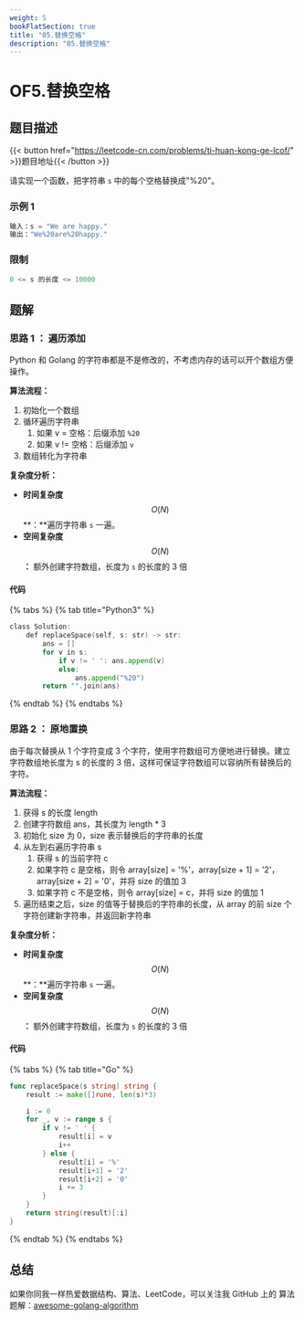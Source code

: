 ```yaml
---
weight: 5
bookFlatSection: true
title: "05.替换空格"
description: "05.替换空格"
---
```


# OF5.替换空格

## 题目描述

{{< button href="https://leetcode-cn.com/problems/ti-huan-kong-ge-lcof/" >}}题目地址{{< /button >}}

请实现一个函数，把字符串 `s` 中的每个空格替换成"%20"。

### **示例 1**

```go
输入：s = "We are happy."
输出："We%20are%20happy."
```

### **限制**

```go
0 <= s 的长度 <= 10000
```

## 题解

### 思路 1 ： 遍历添加

Python 和 Golang 的字符串都是不是修改的，不考虑内存的话可以开个数组方便操作。

**算法流程：**

1. 初始化一个数组
2. 循环遍历字符串
   1. 如果 v = 空格：后缀添加 `%20`
   2. 如果 v != 空格：后缀添加 `v`
3. 数组转化为字符串

**复杂度分析：**

- **时间复杂度**$$O(N)$$**：**遍历字符串 `s` 一遍。
- **空间复杂度**$$O(N)$$**：** 额外创建字符数组，长度为 `s` 的长度的 3 倍

#### 代码

{% tabs %}
{% tab title="Python3" %}

```go
class Solution:
    def replaceSpace(self, s: str) -> str:
        ans = []
        for v in s:
            if v != ' ': ans.append(v)
            else:
                ans.append("%20")
        return "".join(ans)
```

{% endtab %}
{% endtabs %}

### 思路 2 ： 原地置换

由于每次替换从 1 个字符变成 3 个字符，使用字符数组可方便地进行替换。建立字符数组地长度为 s 的长度的 3 倍，这样可保证字符数组可以容纳所有替换后的字符。

**算法流程：**

1. 获得 s 的长度 length
2. 创建字符数组 ans，其长度为 length \* 3
3. 初始化 size 为 0，size 表示替换后的字符串的长度
4. 从左到右遍历字符串 s
   1. 获得 s 的当前字符 c
   2. 如果字符 c 是空格，则令 array\[size\] = '%'，array\[size + 1\] = '2'，array\[size + 2\] = '0'，并将 size 的值加 3
   3. 如果字符 c 不是空格，则令 array\[size\] = c，并将 size 的值加 1
5. 遍历结束之后，size 的值等于替换后的字符串的长度，从 array 的前 size 个字符创建新字符串，并返回新字符串

**复杂度分析：**

- **时间复杂度**$$O(N)$$**：**遍历字符串 `s` 一遍。
- **空间复杂度**$$O(N)$$**：** 额外创建字符数组，长度为 `s` 的长度的 3 倍

#### 代码

{% tabs %}
{% tab title="Go" %}

```go
func replaceSpace(s string) string {
	result := make([]rune, len(s)*3)

	i := 0
	for _, v := range s {
		if v != ' ' {
			result[i] = v
			i++
		} else {
			result[i] = '%'
			result[i+1] = '2'
			result[i+2] = '0'
			i += 3
		}
	}
	return string(result)[:i]
}
```

{% endtab %}
{% endtabs %}

###

## 总结

如果你同我一样热爱数据结构、算法、LeetCode，可以关注我 GitHub 上的 算法 题解：[awesome-golang-algorithm](https://github.com/kylesliu/awesome-golang-algorithm)
